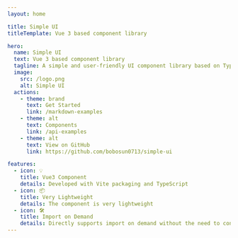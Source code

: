 ```yaml
---
layout: home

title: Simple UI
titleTemplate: Vue 3 based component library

hero:
  name: Simple UI
  text: Vue 3 based component library
  tagline: A simple and user-friendly UI component library based on TypeScript for Vue 3
  image:
    src: /logo.png
    alt: Simple UI
  actions:
    - theme: brand
      text: Get Started
      link: /markdown-examples
    - theme: alt
      text: Components
      link: /api-examples
    - theme: alt
      text: View on GitHub
      link: https://github.com/bobosun0713/simple-ui

features:
  - icon: 💡
    title: Vue3 Component
    details: Developed with Vite packaging and TypeScript
  - icon: 📦
    title: Very Lightweight
    details: The component is very lightweight
  - icon: 🛠️
    title: Import on Demand
    details: Directly supports import on demand without the need to configure any suite
---
```

